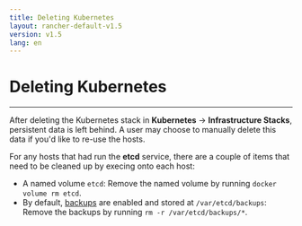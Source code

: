 ```yaml
---
title: Deleting Kubernetes
layout: rancher-default-v1.5
version: v1.5
lang: en
---
```


# Deleting Kubernetes
---

After deleting the Kubernetes stack in **Kubernetes** -> **Infrastructure Stacks**, persistent data is left behind. A user may choose to manually delete this data if you'd like to re-use the hosts.

For any hosts that had run the **etcd** service, there are a couple of items that need to be cleaned up by execing onto each host:

* A named volume `etcd`: Remove the named volume by running `docker volume rm etcd`.
* By default, [backups]({{site.baseurl}}/rancher/{{page.version}}/{{page.lang}}/kubernetes/backups) are enabled and stored at `/var/etcd/backups`: Remove the backups by running `rm -r /var/etcd/backups/*`.
